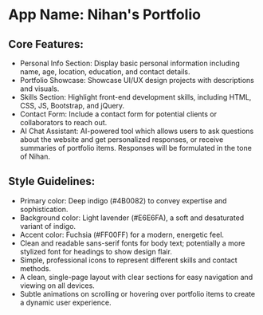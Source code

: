 # **App Name**: Nihan's Portfolio

## Core Features:

- Personal Info Section: Display basic personal information including name, age, location, education, and contact details.
- Portfolio Showcase: Showcase UI/UX design projects with descriptions and visuals.
- Skills Section: Highlight front-end development skills, including HTML, CSS, JS, Bootstrap, and jQuery.
- Contact Form: Include a contact form for potential clients or collaborators to reach out.
- AI Chat Assistant: AI-powered tool which allows users to ask questions about the website and get personalized responses, or receive summaries of portfolio items.  Responses will be formulated in the tone of Nihan.

## Style Guidelines:

- Primary color: Deep indigo (#4B0082) to convey expertise and sophistication.
- Background color: Light lavender (#E6E6FA), a soft and desaturated variant of indigo.
- Accent color: Fuchsia (#FF00FF) for a modern, energetic feel.
- Clean and readable sans-serif fonts for body text; potentially a more stylized font for headings to show design flair.
- Simple, professional icons to represent different skills and contact methods.
- A clean, single-page layout with clear sections for easy navigation and viewing on all devices.
- Subtle animations on scrolling or hovering over portfolio items to create a dynamic user experience.